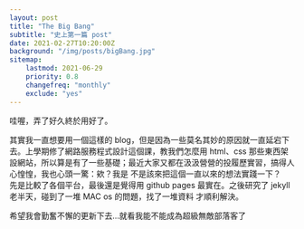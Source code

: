 ```yaml
---
layout: post
title: "The Big Bang"
subtitle: "史上第一篇 post"
date: 2021-02-27T10:20:00Z
background: "/img/posts/bigBang.jpg"
sitemap:
    lastmod: 2021-06-29
    priority: 0.8
    changefreq: "monthly"
    exclude: "yes"
---
```


哇喔，弄了好久終於用好了。

其實我一直想要用一個這樣的 blog，但是因為一些莫名其妙的原因就一直延宕下去。上學期修了網路服務程式設計這個課，教我們怎麼用
html、css 那些東西架設網站，所以算是有了一些基礎；最近大家又都在汲汲營營的投履歷實習，搞得人心惶惶，我也心頭一驚：欸？我是
不是該來把這個一直以來的想法實踐一下？  
先是比較了各個平台，最後還是覺得用 github pages 最實在。之後研究了 jekyll 老半天，碰到了一堆 MAC os 的問題，找了一堆資料
才順利解決。

希望我會勤奮不懈的更新下去...就看我能不能成為超級無敵部落客了

<!-- <p>
    Science cuts two ways, of course; its products can be used for both good and
    evil. But there's no turning back from science. The early warnings about
    technological dangers also come from science.
</p>

<p>
    What was most significant about the lunar voyage was not that man set foot
    on the Moon but that they set eye on the earth.
</p>

<p>
    A Chinese tale tells of some men sent to harm a young girl who, upon seeing
    her beauty, become her protectors rather than her violators. That's how I
    felt seeing the Earth for the first time. I could not help but love and
    cherish her.
</p>

<p>
    For those who have seen the Earth from space, and for the hundreds and
    perhaps thousands more who will, the experience most certainly changes your
    perspective. The things that we share in our world are far more valuable
    than those which divide us.
</p>

<h2 class="section-heading">The Final Frontier</h2>

<p>
    There can be no thought of finishing for ‘aiming for the stars.’ Both
    figuratively and literally, it is a task to occupy the generations. And no
    matter how much progress one makes, there is always the thrill of just
    beginning.
</p>

<p>
    There can be no thought of finishing for ‘aiming for the stars.’ Both
    figuratively and literally, it is a task to occupy the generations. And no
    matter how much progress one makes, there is always the thrill of just
    beginning.
</p>

<blockquote class="blockquote">
    The dreams of yesterday are the hopes of today and the reality of tomorrow.
    Science has not yet mastered prophecy. We predict too much for the next year
    and yet far too little for the next ten.
</blockquote>

<p>
    Spaceflights cannot be stopped. This is not the work of any one man or even
    a group of men. It is a historical process which mankind is carrying out in
    accordance with the natural laws of human development.
</p>

<h2 class="section-heading">Reaching for the Stars</h2>

<p>
    As we got further and further away, it [the Earth] diminished in size.
    Finally it shrank to the size of a marble, the most beautiful you can
    imagine. That beautiful, warm, living object looked so fragile, so delicate,
    that if you touched it with a finger it would crumble and fall apart. Seeing
    this has to change a man.
</p>

<img
    class="img-fluid"
    src="https://source.unsplash.com/Mn9Fa_wQH-M/800x450"
    alt="Demo Image"
/>
<span class="caption text-muted"
    >To go places and do things that have never been done before – that’s what
living is all about.</span

>

<p>
    Space, the final frontier. These are the voyages of the Starship Enterprise.
    Its five-year mission: to explore strange new worlds, to seek out new life
    and new civilizations, to boldly go where no man has gone before.
</p>

<p>
    As I stand out here in the wonders of the unknown at Hadley, I sort of
    realize there’s a fundamental truth to our nature, Man must explore, and
    this is exploration at its greatest.
</p>

<p>
    Placeholder text by <a href="http://spaceipsum.com/">Space Ipsum</a>.
    Photographs by <a href="https://unsplash.com/">Unsplash</a>.
</p> -->
